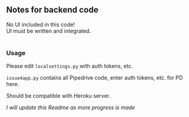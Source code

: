 ## Notes for backend code

No UI included in this code!<br/>
UI must be written and integrated.<br/><br/>

### Usage

Please edit `localsettings.py` with auth tokens, etc.

`issue4app.py` contains all Pipedrive code, 
enter auth tokens, etc. for PD here.

Should be compatible with Heroku server.

*I will update this Readme as more progress is made*
